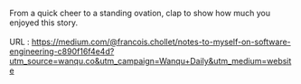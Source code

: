   From a quick cheer to a standing ovation, clap to show how much you enjoyed this story. <br/>  
 URL : https://medium.com/@francois.chollet/notes-to-myself-on-software-engineering-c890f16f4e4d?utm_source=wanqu.co&utm_campaign=Wanqu+Daily&utm_medium=website
